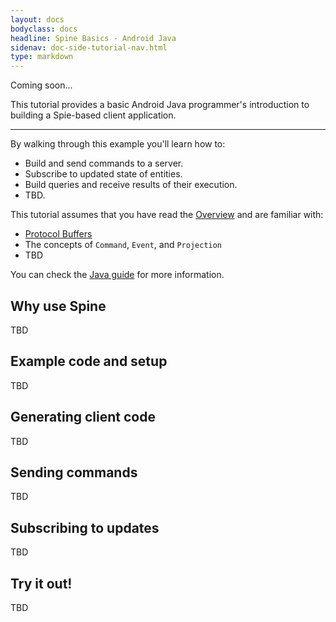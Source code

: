 ```yaml
---
layout: docs
bodyclass: docs
headline: Spine Basics - Android Java
sidenav: doc-side-tutorial-nav.html
type: markdown
---
```


<p class="coming-soon">Coming soon...</p>

<p>This tutorial provides a basic Android Java programmer's
introduction to building a Spie-based client application.</p>

<hr>

By walking through this example you'll learn how to:

- Build and send commands to a server.
- Subscribe to updated state of entities.
- Build queries and receive results of their execution.
- TBD.

This tutorial assumes that you have read the [Overview](/docs/index.html) and are
familiar with:

 - [Protocol Buffers](https://developers.google.com/protocol-buffers/docs/overview)
 - The concepts of `Command`, `Event`, and `Projection`
 - TBD

You can check the [Java guide](/docs/tutorials/basic/java.html) for more information.

## Why use Spine

TBD

## Example code and setup

TBD

## Generating client code

TBD

## Sending commands

TBD

## Subscribing to updates

TBD

## Try it out!

TBD

